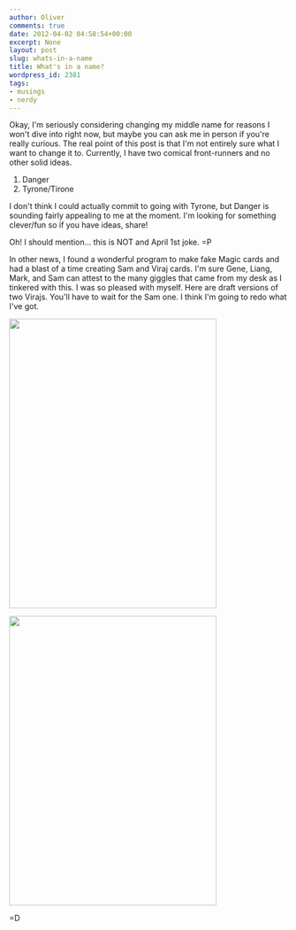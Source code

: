 ```yaml
---
author: Oliver
comments: true
date: 2012-04-02 04:58:54+00:00
excerpt: None
layout: post
slug: whats-in-a-name
title: What's in a name?
wordpress_id: 2381
tags:
- musings
- nerdy
---
```


Okay, I'm seriously considering changing my middle name for reasons I won't dive into right now, but maybe you can ask me in person if you're really curious. The real point of this post is that I'm not entirely sure what I want to change it to. Currently, I have two comical front-runners and no other solid ideas.
<ol>
	<li>Danger</li>
	<li>Tyrone/Tirone</li>
</ol>

I don't think I could actually commit to going with Tyrone, but Danger is sounding fairly appealing to me at the moment. I'm looking for something clever/fun so if you have ideas, share!

Oh! I should mention... this is NOT and April 1st joke. =P

In other news, I found a wonderful program to make fake Magic cards and had a blast of a time creating Sam and Viraj cards. I'm sure Gene, Liang, Mark, and Sam can attest to the many giggles that came from my desk as I tinkered with this. I was so pleased with myself. Here are draft versions of two Virajs. You'll have to wait for the Sam one. I think I'm going to redo what I've got.

<a href="http://www.owiber.com/wp-content/uploads/2012/04/Viraj-The-Mux-Master.jpg"><img src="http://www.owiber.com/wp-content/uploads/2012/04/Viraj-The-Mux-Master.jpg" alt="" title="Viraj The Mux Master" width="375" height="523" class="alignleft size-full wp-image-2382" /></a>

<a href="http://www.owiber.com/wp-content/uploads/2012/04/Viraj-The-Street-Pooper.jpg"><img src="http://www.owiber.com/wp-content/uploads/2012/04/Viraj-The-Street-Pooper.jpg" alt="" title="Viraj The Street Pooper" width="375" height="523" class="alignleft size-full wp-image-2383" /></a>

=D